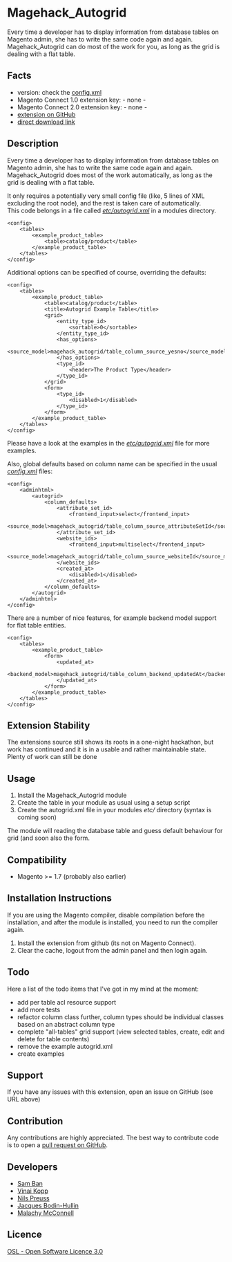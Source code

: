 Magehack_Autogrid
=================
Every time a developer has to display information from database tables on Magento admin, she has to write the same code again and again.
Magehack_Autogrid can do most of the work for you, as long as the grid is dealing with a flat table.

Facts
-----
- version: check the [config.xml](https://github.com/MagentoHackathonUK2014/Magehack_Autogrid.git/blob/master/app/code/community/Magehack/Autogrid/etc/config.xml)
- Magento Connect 1.0 extension key: - none -
- Magento Connect 2.0 extension key: - none - 
- [extension on GitHub](https://github.com/MagentoHackathonUK2014/Magehack_Autogrid)
- [direct download link](https://github.com/MagentoHackathonUK2014/Magehack_Autogrid/zipball/master)

Description
-----------
Every time a developer has to display information from database tables on Magento admin, she has to write the same code again and again.
Magehack_Autogrid does most of the work automatically, as long as the grid is dealing with a flat table.

It only requires a potentially very small config file (like, 5 lines of XML excluding the root node), and the rest is taken care of automatically.  
This code belongs in a file called *[etc/autogrid.xml](https://github.com/MagentoHackathonUK2014/Magehack_Autogrid/blob/master/src/app/code/community/Magehack/Autogrid/etc/autogrid.xml)* in a modules directory.  

```{.xml}
<config>
    <tables>
        <example_product_table>
            <table>catalog/product</table>
        </example_product_table>
    </tables>
</config>
```

Additional options can be specified of course, overriding the defaults:

```{.xml}
<config>
    <tables>
        <example_product_table>
            <table>catalog/product</table>
            <title>Autogrid Example Table</title>
            <grid>
                <entity_type_id>
                    <sortable>0</sortable>
                </entity_type_id>
                <has_options>
                    <source_model>magehack_autogrid/table_column_source_yesno</source_model>
                </has_options>
                <type_id>
                    <header>The Product Type</header>
                </type_id>
            </grid>
            <form>
                <type_id>
                    <disabled>1</disabled>
                </type_id>
            </form>
        </example_product_table>
    </tables>
</config>

```

Please have a look at the examples in the *[etc/autogrid.xml](https://github.com/MagentoHackathonUK2014/Magehack_Autogrid/blob/master/src/app/code/community/Magehack/Autogrid/etc/autogrid.xml)* file for more examples.
  
Also, global defaults based on column name can be specified in the usual *[config.xml](https://github.com/MagentoHackathonUK2014/Magehack_Autogrid/blob/master/src/app/code/community/Magehack/Autogrid/etc/config.xml#L61-L95)* files:

```{xml}
<config>
    <adminhtml>
        <autogrid>
            <column_defaults>
                <attribute_set_id>
                    <frontend_input>select</frontend_input>
                    <source_model>magehack_autogrid/table_column_source_attributeSetId</source_model>
                </attribute_set_id>
                <website_ids>
                    <frontend_input>multiselect</frontend_input>
                    <source_model>magehack_autogrid/table_column_source_websiteId</source_model>
                </website_ids>
                <created_at>
                    <disabled>1</disabled>
                </created_at>
            </column_defaults>
        </autogrid>
    </adminhtml>
</config>
```

There are a number of nice features, for example backend model support for flat table entities.

```{.xml}
<config>
    <tables>
        <example_product_table>
            <form>
                <updated_at>
                    <backend_model>magehack_autogrid/table_column_backend_updatedAt</backend_model>
                </updated_at>
            </form>
        </example_product_table>
    </tables>
</config>
```

Extension Stability
-------------------
The extensions source still shows its roots in a one-night hackathon, but work has continued and it is in a usable and rather maintainable state.  
Plenty of work can still be done

Usage
-----
1. Install the Magehack_Autogrid module
2. Create the table in your module as usual using a setup script
3. Create the autogrid.xml file in your modules *etc/* directory (syntax is coming soon)

The module will reading the database table and guess default behaviour for grid (and soon also the form.

Compatibility
-------------
- Magento >= 1.7 (probably also earlier)

Installation Instructions
-------------------------
If you are using the Magento compiler, disable compilation before the installation, and after the module is installed, you need to run the compiler again.

1. Install the extension from github (its not on Magento Connect).
2. Clear the cache, logout from the admin panel and then login again.

Todo
----
Here a list of the todo items that I've got in my mind at the moment:
 
- add per table acl resource support
- add more tests
- refactor column class further, column types should be individual classes based on an abstract column type
- complete "all-tables" grid support (view selected tables, create, edit and delete for table contents)
- remove the example autogrid.xml
- create examples

Support
-------
If you have any issues with this extension, open an issue on GitHub (see URL above)

Contribution
------------
Any contributions are highly appreciated. The best way to contribute code is to open a
[pull request on GitHub](https://help.github.com/articles/using-pull-requests).

Developers
---------
* [Sam Ban](https://github.com/ShoobyBan)
* [Vinai Kopp](https://github.com/vinai)
* [Nils Preuss](https://github.com/nhp)
* [Jacques Bodin-Hullin](https://github.com/jacquesbh)
* [Malachy McConnell](https://malachy.mcconnnell)

Licence
-------
[OSL - Open Software Licence 3.0](http://opensource.org/licenses/osl-3.0.php)
